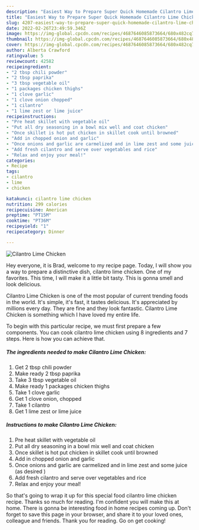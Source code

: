 ```yaml
---
description: "Easiest Way to Prepare Super Quick Homemade Cilantro Lime Chicken"
title: "Easiest Way to Prepare Super Quick Homemade Cilantro Lime Chicken"
slug: 4207-easiest-way-to-prepare-super-quick-homemade-cilantro-lime-chicken
date: 2022-02-26T23:49:59.346Z
image: https://img-global.cpcdn.com/recipes/4687646085873664/680x482cq70/cilantro-lime-chicken-recipe-main-photo.jpg
thumbnail: https://img-global.cpcdn.com/recipes/4687646085873664/680x482cq70/cilantro-lime-chicken-recipe-main-photo.jpg
cover: https://img-global.cpcdn.com/recipes/4687646085873664/680x482cq70/cilantro-lime-chicken-recipe-main-photo.jpg
author: Alberta Crawford
ratingvalue: 5
reviewcount: 42582
recipeingredient:
- "2 tbsp chili powder"
- "2 tbsp paprika"
- "3 tbsp vegetable oil"
- "1 packages chicken thighs"
- "1 clove garlic"
- "1 clove onion chopped"
- "1 cilantro"
- "1 lime zest or lime juice"
recipeinstructions:
- "Pre heat skillet with vegetable oil"
- "Put all dry seasoning in a bowl mix well and coat chicken"
- "Once skillet is hot put chicken in skillet cook until browned"
- "Add in chopped onion and garlic"
- "Once onions and garlic are carmelized and in lime zest and some juice (as desired )"
- "Add fresh cilantro and serve over vegetables and rice"
- "Relax and enjoy your meal!"
categories:
- Recipe
tags:
- cilantro
- lime
- chicken

katakunci: cilantro lime chicken 
nutrition: 299 calories
recipecuisine: American
preptime: "PT15M"
cooktime: "PT36M"
recipeyield: "1"
recipecategory: Dinner

---
```



![Cilantro Lime Chicken](https://img-global.cpcdn.com/recipes/4687646085873664/680x482cq70/cilantro-lime-chicken-recipe-main-photo.jpg)

Hey everyone, it is Brad, welcome to my recipe page. Today, I will show you a way to prepare a distinctive dish, cilantro lime chicken. One of my favorites. This time, I will make it a little bit tasty. This is gonna smell and look delicious.



Cilantro Lime Chicken is one of the most popular of current trending foods in the world. It's simple, it's fast, it tastes delicious. It's appreciated by millions every day. They are fine and they look fantastic. Cilantro Lime Chicken is something which I have loved my entire life.


To begin with this particular recipe, we must first prepare a few components. You can cook cilantro lime chicken using 8 ingredients and 7 steps. Here is how you can achieve that.

<!--inarticleads1-->

##### The ingredients needed to make Cilantro Lime Chicken:

1. Get 2 tbsp chili powder
1. Make ready 2 tbsp paprika
1. Take 3 tbsp vegetable oil
1. Make ready 1 packages chicken thighs
1. Take 1 clove garlic
1. Get 1 clove onion, chopped
1. Take 1 cilantro
1. Get 1 lime zest or lime juice




<!--inarticleads2-->

##### Instructions to make Cilantro Lime Chicken:

1. Pre heat skillet with vegetable oil
1. Put all dry seasoning in a bowl mix well and coat chicken
1. Once skillet is hot put chicken in skillet cook until browned
1. Add in chopped onion and garlic
1. Once onions and garlic are carmelized and in lime zest and some juice (as desired )
1. Add fresh cilantro and serve over vegetables and rice
1. Relax and enjoy your meal!




So that's going to wrap it up for this special food cilantro lime chicken recipe. Thanks so much for reading. I'm confident you will make this at home. There is gonna be interesting food in home recipes coming up. Don't forget to save this page in your browser, and share it to your loved ones, colleague and friends. Thank you for reading. Go on get cooking!
